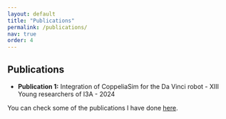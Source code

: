 ```yaml
---
layout: default
title: "Publications"
permalink: /publications/
nav: true
order: 4
---
```


<div class="home-section">
  <div class="right-columns">
   <div class="publications-column">
      <h2>Publications</h2>
      <ul>
        <li><strong>Publication 1:</strong> Integration of CoppeliaSim for the Da Vinci robot - XIII Young researchers of I3A - 2024</li>
      </ul>
      <p>You can check some of the publications I have done <a href="https://javiersainzvillalba.github.io/projects/">here</a>.</p>
    </div>
  </div>
</div>
